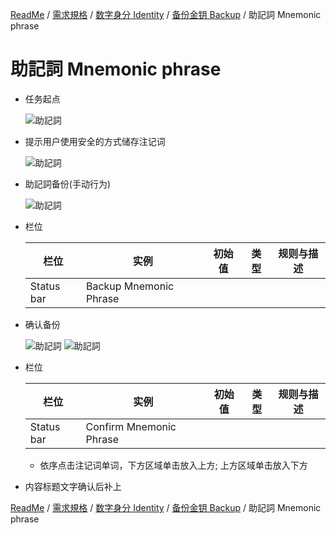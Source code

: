 [ReadMe](../README.md) / [需求規格](requirements.md) / [数字身分 Identity](identity.md) / [备份金钥 Backup](backup.md) / 助記詞 Mnemonic phrase

# 助記詞 Mnemonic phrase

* 任务起点

	![助記詞](../assets/screen-02-backup-mnemonic-phrase-note.png)

* 提示用户使用安全的方式储存注记词

	![助記詞](../assets/screen-03-backup-mnemonic-phrase-popup.png)

* 助記詞备份(手动行为)

	![助記詞](../assets/screen-04-backup-mnemonic-phrase.png)

* 栏位

	栏位 | 实例 | 初始值 | 类型 | 规则与描述
	------------- | ------------- | ------------- | ------------- | -------------
	Status bar | Backup Mnemonic Phrase | | |

* 确认备份

	![助記詞](../assets/screen-05-confirm-mnemonic-phrase.png)
	![助記詞](../assets/screen-06-confirm-mnemonic-phrase-done.png)

* 栏位

	栏位 | 实例 | 初始值 | 类型 | 规则与描述
	------------- | ------------- | ------------- | ------------- | -------------
	Status bar | Confirm Mnemonic Phrase | | |

	* 依序点击注记词单词，下方区域单击放入上方; 上方区域单击放入下方

* 内容标题文字确认后补上

[ReadMe](../README.md) / [需求規格](requirements.md) / [数字身分 Identity](identity.md) / [备份金钥 Backup](backup.md) / 助記詞 Mnemonic phrase